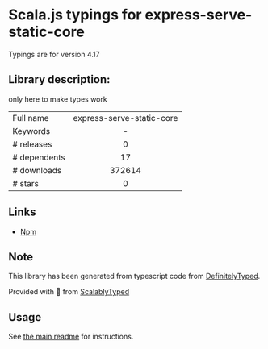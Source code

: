 
# Scala.js typings for express-serve-static-core

Typings are for version 4.17

## Library description:
only here to make types work

|                    |                 |
| ------------------ | :-------------: |
| Full name          | express-serve-static-core |
| Keywords           | - |
| # releases         | 0 |
| # dependents       | 17 |
| # downloads        | 372614 |
| # stars            | 0 |

## Links
- [Npm](https://www.npmjs.com/package/express-serve-static-core)
    


## Note
This library has been generated from typescript code from [DefinitelyTyped](https://definitelytyped.org).

Provided with :purple_heart: from [ScalablyTyped](https://github.com/oyvindberg/ScalablyTyped)

## Usage
See [the main readme](../../readme.md) for instructions.


